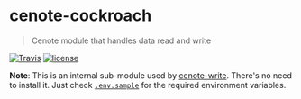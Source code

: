 # cenote-cockroach

> Cenote module that handles data read and write

[![Travis](https://img.shields.io/travis/com/AuthEceSoftEng/cenote-cockroach.svg?style=flat-square&logo=travis&label=)](https://travis-ci.com/AuthEceSoftEng/cenote-cockroach) [![license](https://img.shields.io/github/license/AuthEceSoftEng/cenote-cockroach.svg?style=flat-square)](./LICENSE)

__Note__: This is an internal sub-module used by [cenote-write](https://github.com/AuthEceSoftEng/cenote-write). There's no need to install it. Just check [`.env.sample`](./.env.sample) for the required environment variables.